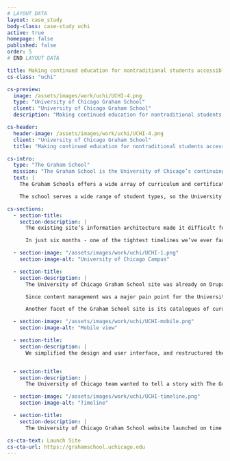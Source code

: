 ```yaml
---
# LAYOUT DATA
layout: case_study
body-class: case-study uchi
active: true
homepage: false
published: false
order: 5
# END LAYOUT DATA

title: Making continued education for nontraditional students accessible and engaging with Drupal 8
cs-class: "uchi"

cs-preview:
  image: /assets/images/work/uchi/UCHI-4.png
  type: "University of Chicago Graham School"
  client: "University of Chicago Graham School"
  description: "Making continued education for nontraditional students accessible and engaging with Drupal 8"

cs-header:
  header-image: /assets/images/work/uchi/UCHI-4.png
  client: "University of Chicago Graham School"
  title: "Making continued education for nontraditional students accessible and engaging with Drupal 8"

cs-intro:
  type: "The Graham School"
  mission: "The Graham School is the University of Chicago’s continuing education program for skill seekers, career changers, lifelong learners."
  text: |
    The Graham Schools offers a wide array of curriculum and certifications for nontraditional students looking to change the course of their career path, or those who simply want to learn for learning’s sake.

    The school serves a wide range of student types, so the University of Chicago needed a site that was both attractive and navigable for its many constituents. It couldn’t just be a pretty site, though - it needed to tell a story that encourages lifelong learning.

cs-sections:
  - section-title:
    section-description: |
      The existing site’s information architecture made it difficult for staff to update content as their needs changed and course offerings expanded, and a cumbersome back-end made the updating process tedious. A messy admin interface and excess of content types cluttered the content creation experience. The University of Chicago needed to simplify this process while also improving the user experience by making the site easier for students to navigate and search for content.

      In just six months - one of the tightest timelines we’ve ever faced - our team turned this site around and delivered the new face of the University of Chicago Graham School.

  - section-image: "/assets/images/work/uchi/UCHI-1.png"
    section-image-alt: "University of Chicago Campus"

  - section-title:
    section-description: |
      The University of Chicago Graham School site was already on Drupal 7 and its web team was very familiar with the Drupal landscape, so transitioning to Drupal 8 appeared to be the natural next step.

      Since content management was a major pain point for the University of Chicago team, we came up with a solution that combined Google Sheets and Drupal Migrate to populate content on their site. Maria Fisher explains how we did it in <a href="https://thinkshout.com/blog/2017/01/using-google-docs-and-migrate-to-populate-your-drupal-site-part-1/">this two-part blog series</a>. Our engineers then trained the University of Chicago web team to use this system, as the system itself was unique to this project.

      Another facet of the Graham School site is its catalogues of curriculum. Students can go to the site, browse available courses, and register for them with Destiny One, a lifecycle management tool designed specifically for institutions like the Graham School that serve nontraditional students.

  - section-image: "/assets/images/work/uchi/UCHI-mobile.png"
    section-image-alt: "Mobile view"

  - section-title:
    section-description: |
      We simplified the design and user interface, and restructured the program pages to be more microsite-like. We also built out related content blocks on these pages so relevant blogs and events populate based on the page the user is currently browsing. Additionally, we created sticky call to action blocks that appear for first-time visitors. These blocks can easily be moved to any page and customized by the University of Chicago web team.


  - section-title:
    section-description: |
      The University of Chicago team wanted to tell a story with The Graham School’s new home on the web, so we built out a persistent timeline visible on each page to illustrate the school’s rich history as an academic institution. Related content and events all tied into the vision for a seamless, vibrant educational experience.

  - section-image: "/assets/images/work/uchi/UCHI-timeline.png"
    section-image-alt: "Timeline"

  - section-title:
    section-description: |
      The University of Chicago Graham School website launched on time with a brand new look and admin interface. Content is easier to update and access, and above all, it's more engaging.

cs-cta-text: Launch Site
cs-cta-url: https://grahamschool.uchicago.edu
---
```

